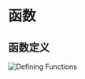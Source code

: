 # 函数 #
## 函数定义 ##

![](http://introcs.cs.princeton.edu/python/21function/images/AnatomyMethod.png "Defining Functions")
